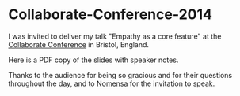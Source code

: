 Collaborate-Conference-2014
===========================

I was invited to deliver my talk "Empathy as a core feature" at the [Collaborate Conference](http://2014.collaborateconf.com) in Bristol, England.

Here is a PDF copy of the slides with speaker notes.

Thanks to the audience for being so gracious and for their questions throughout the day, and to [Nomensa](http://www.nomensa.com) for the invitation to speak.